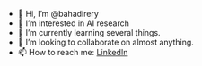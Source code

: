 - 👋 Hi, I’m @bahadirery
- 👀 I’m interested in AI research 
- 🌱 I’m currently learning several things.
- 💞️ I’m looking to collaborate on almost anything.
- 📫 How to reach me: [LinkedIn](https://www.linkedin.com/in/bahadireryilmaz/)

<!---
bahadirery/bahadirery is a ✨ special ✨ repository because its `README.md` (this file) appears on your GitHub profile.
You can click the Preview link to take a look at your changes.
--->
